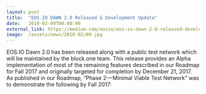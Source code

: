```yaml
---
layout: post
title:  "EOS.IO DAWN 2.0 Released & Development Update"
date:   2018-02-09T00:00:00
external_link: https://medium.com/eosio/eos-io-dawn-2-0-released-development-update-c19348eac3c7
image:  /assets/news/2018-02/09.jpg
---
```

EOS.IO Dawn 2.0 has been released along with a public test network which will be maintained by the block.one team. This release provides an Alpha implementation of most of the remaining features described in our Roadmap for Fall 2017 and originally targeted for completion by December 21, 2017. As published in our Roadmap, “Phase 2 — Minimal Viable Test Network” was to demonstrate the following by Fall 2017:

